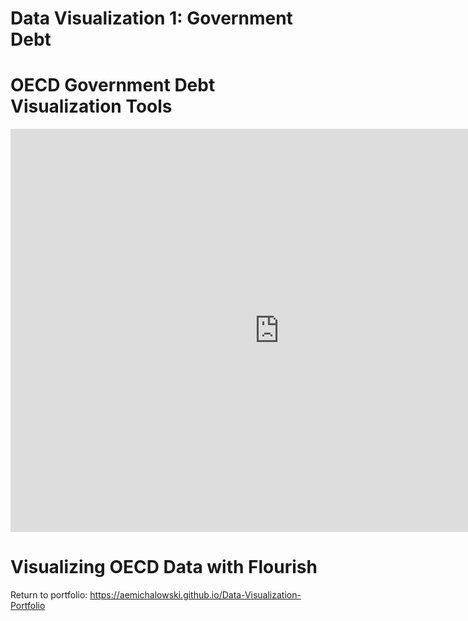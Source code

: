 # Data Visualization 1: Government Debt

# OECD Government Debt Visualization Tools
<iframe src="https://data.oecd.org/chart/6vwE" width="860" height="645" style="border: 0" mozallowfullscreen="true" webkitallowfullscreen="true" allowfullscreen="true"><a href="https://data.oecd.org/chart/6vwE" target="_blank">OECD Chart: General government debt, Total, % of GDP, Annual, 2019</a></iframe>

# Visualizing OECD Data with Flourish

<div class="flourish-embed flourish-chart" data-src="visualisation/7697432"><script src="https://public.flourish.studio/resources/embed.js"></script></div>

<div class="flourish-embed flourish-scatter" data-src="visualisation/7700575"><script src="https://public.flourish.studio/resources/embed.js"></script></div>

<div class="flourish-embed flourish-slope" data-src="visualisation/7701188"><script src="https://public.flourish.studio/resources/embed.js"></script></div>


Return to portfolio: https://aemichalowski.github.io/Data-Visualization-Portfolio
